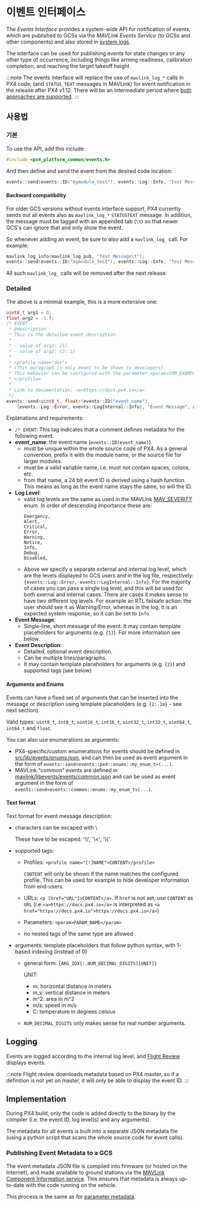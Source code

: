 # 이벤트 인터페이스

The *Events Interface* provides a system-wide API for notification of events, which are published to GCSs via the *MAVLink Events Service* (to GCSs and other components) and also stored in [system logs](../dev_log/logging.md).

The interface can be used for publishing events for state changes or any other type of occurrence, including things like arming readiness, calibration completion, and reaching the target takeoff height.

:::note
The events interface will replace the use of `mavlink_log_*` calls in PX4 code, (and `STATUS_TEXT` messages in MAVLink) for event notification in the release after PX4 v1.12. There will be an intermediate period where [both approaches are supported](#Backward-compatibility).
:::

## 사용법
### 기본
To use the API, add this include:
```cpp
#include <px4_platform_common/events.h>
```
And then define and send the event from the desired code location:
```cpp
events::send(events::ID("mymodule_test"), events::Log::Info, "Test Message");
```

#### Backward compatibility

For older GCS versions without events interface support, PX4 currently sends out all events also as `mavlink_log_*` `STATUSTEXT` message. In addition, the message must be tagged with an appended tab (`\t`) so that newer GCS's can ignore that and only show the event.

So whenever adding an event, be sure to also add a `mavlink_log_` call. For example:
```cpp
mavlink_log_info(mavlink_log_pub, "Test Message\t");
events::send(events::ID("mymodule_test"), events::Log::Info, "Test Message");
```
All such `mavlink_log_` calls will be removed after the next release.

### Detailed

The above is a minimal example, this is a more extensive one:
```cpp
uint8_t arg1 = 0;
float arg2 = -1.f;
/* EVENT
 * @description
 * This is the detailed event description.
 *
 * - value of arg1: {1}
 * - value of arg2: {2:.1}
 *
 * <profile name="dev">
 * (This paragraph is only meant to be shown to developers).
 * This behavior can be configured with the parameter <param>COM_EXAMPLE</param>.
 * </profile>
 *
 * Link to documentation: <a>https://docs.px4.io</a>
 */
events::send<uint8_t, float>(events::ID("event_name"),
    {events::Log::Error, events::LogInternal::Info}, "Event Message", arg1, arg2);
```

Explanations and requirements:
- `/* EVENT`: This tag indicates that a comment defines metadata for the following event.
- **event_name**: the event name (`events::ID(event_name)`).
  - must be unique within the whole source code of PX4. As a general convention, prefix it with the module name, or the source file for larger modules.
  - must be a valid variable name, i.e. must not contain spaces, colons, etc.
  - from that name, a 24 bit event ID is derived using a hash function. This means as long as the event name stays the same, so will the ID.
- **Log Level**:
  - valid log levels are the same as used in the MAVLink [MAV_SEVERITY](https://mavlink.io/en/messages/common.html#MAV_SEVERITY) enum. In order of descending importance these are:
    ```
    Emergency,
    Alert,
    Critical,
    Error,
    Warning,
    Notice,
    Info,
    Debug,
    Disabled,
    ```
  - Above we specify a separate external and internal log level, which are the levels displayed to GCS users and in the log file, respectively: `{events::Log::Error, events::LogInternal::Info}`. For the majority of cases you can pass a single log level, and this will be used for both exernal and internal cases. There are cases it makes sense to have two different log levels. For example an RTL failsafe action: the user should see it as Warning/Error, whereas in the log, it is an expected system response, so it can be set to `Info`.
- **Event Message**:
  - Single-line, short message of the event. It may contain template placeholders for arguments (e.g. `{1}`). For more information see below.
- **Event Description**:
  - Detailed, optional event description.
  - Can be multiple lines/paragraphs.
  - It may contain template placeholders for arguments (e.g. `{2}`) and supported tags (see below)

#### Arguments and Enums

Events can have a fixed set of arguments that can be inserted into the message or description using template placeholders (e.g. `{2:.1m}` - see next section).

Valid types: `uint8_t`, `int8_t`, `uint16_t`, `int16_t`, `uint32_t`, `int32_t`, `uint64_t`, `int64_t` and `float`.

You can also use enumerations as arguments:
- PX4-specific/custom enumerations for events should be defined in [src/lib/events/enums.json](https://github.com/PX4/PX4-Autopilot/blob/master/src/lib/events/enums.json), and can then be used as event argument in the form of `events::send<events::px4::enums::my_enum_t>(...)`.
- MAVLink "common" events are defined in [mavlink/libevents/events/common.json](https://github.com/mavlink/libevents/blob/master/events/common.json) and can be used as event argument in the form of `events::send<events::common::enums::my_enum_t>(...)`.

#### Text format

Text format for event message description:
- characters can be escaped with \\

  These have to be escaped: '\\\\', '\\<', '\\{'.
- supported tags:
  - Profiles: `<profile name="[!]NAME">CONTENT</profile>`

    `CONTENT` will only be shown if the name matches the configured profile. This can be used for example to hide developer information from end-users.
  - URLs: `<a [href="URL"]>CONTENT</a>`. If `href` is not set, use `CONTENT` as `URL` (i.e.`<a>https://docs.px4.io</a>` is interpreted as `<a href="https://docs.px4.io">https://docs.px4.io</a>`)
  - Parameters: `<param>PARAM_NAME</param>`
  - no nested tags of the same type are allowed
- arguments: template placeholders that follow python syntax, with 1-based indexing (instead of 0)
  - general form: `{ARG_IDX[:.NUM_DECIMAL_DIGITS][UNIT]}`

    UNIT:
      - m: horizontal distance in meters
      - m_v: vertical distance in meters
      - m^2: area in m^2
      - m/s: speed in m/s
      - C: temperature in degrees celsius
  - `NUM_DECIMAL_DIGITS` only makes sense for real number arguments.

## Logging

Events are logged according to the internal log level, and [Flight Review](../log/flight_review.md) displays events.

:::note
Flight review downloads metadata based on PX4 master, so if a definition is not yet on master, it will only be able to display the event ID.
:::


## Implementation

During PX4 build, only the code is added directly to the binary by the compiler (i.e. the event ID, log level(s) and any arguments).

The metadata for all events is built into a separate JSON metadata file (using a python script that scans the whole source code for event calls).

### Publishing Event Metadata to a GCS

The event metadata JSON file is compiled into firmware (or hosted on the Internet), and made available to ground stations via the [MAVLink Component Information service](https://mavlink.io/en/services/component_information.html). This ensures that metadata is always up-to-date with the code running on the vehicle.

This process is the same as for [parameter metadata](../advanced/parameters_and_configurations.md#publishing-parameter-metadata-to-a-gcs).
